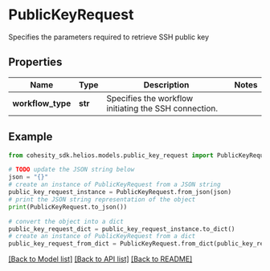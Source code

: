 # PublicKeyRequest

Specifies the parameters required to retrieve SSH public key

## Properties

Name | Type | Description | Notes
------------ | ------------- | ------------- | -------------
**workflow_type** | **str** | Specifies the workflow initiating the SSH connection. | 

## Example

```python
from cohesity_sdk.helios.models.public_key_request import PublicKeyRequest

# TODO update the JSON string below
json = "{}"
# create an instance of PublicKeyRequest from a JSON string
public_key_request_instance = PublicKeyRequest.from_json(json)
# print the JSON string representation of the object
print(PublicKeyRequest.to_json())

# convert the object into a dict
public_key_request_dict = public_key_request_instance.to_dict()
# create an instance of PublicKeyRequest from a dict
public_key_request_from_dict = PublicKeyRequest.from_dict(public_key_request_dict)
```
[[Back to Model list]](../README.md#documentation-for-models) [[Back to API list]](../README.md#documentation-for-api-endpoints) [[Back to README]](../README.md)


